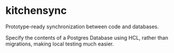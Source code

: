 # kitchensync

Prototype-ready synchronization between code and databases.

Specify the contents of a Postgres Database using HCL, rather than migrations, making local testing much easier.